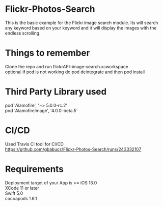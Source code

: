 # Flickr-Photos-Search
This is the basic example for the Flickr image search module. Its will search any keyword based on your keyword and it will display the images with the endless scrolling.


# Things to remember
Clone the repo and run flickrAPI-image-search.xcworkspace<br />
optional if pod is not working do pod deintegrate and then pod install

# Third Party Library used
pod 'Alamofire', '~> 5.0.0-rc.2' <br />
pod 'AlamofireImage', '4.0.0-beta.5'

# CI/CD
Used Travis CI tool for CI/CD <br />
https://github.com/gbabucs/Flickr-Photos-Search/runs/243332107

# Requirements
Deployment target of your App is >= iOS 13.0<br />
XCode 11 or later<br />
Swift 5.0<br />
cocoapods 1.6.1
